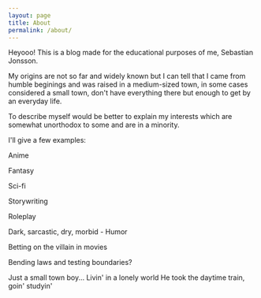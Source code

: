 ```yaml
---
layout: page
title: About
permalink: /about/
---
```


Heyooo!
This is a blog made for the educational purposes of me, Sebastian Jonsson.

My origins are not so far and widely known but I can tell that I came from humble beginings and was raised in a medium-sized town, in some cases considered a small town, don't have everything there but enough to get by an everyday life.

To describe myself would be better to explain my interests which are somewhat unorthodox to some and are in a minority. 

I'll give a few examples:

Anime

Fantasy

Sci-fi

Storywriting

Roleplay

Dark, sarcastic, dry, morbid - Humor

Betting on the villain in movies

Bending laws and testing boundaries?

Just a small town boy... Livin' in a lonely world
He took the daytime train, goin' studyin'
